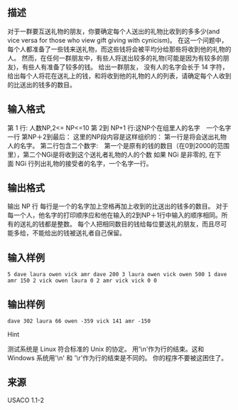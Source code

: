 ## 描述

对于一群要互送礼物的朋友，你要确定每个人送出的礼物比收到的多多少(and vice versa for those who view gift giving with cynicism)。 在这一个问题中，每个人都准备了一些钱来送礼物，而这些钱将会被平均分给那些将收到他的礼物的人。 然而，在任何一群朋友中，有些人将送出较多的礼物(可能是因为有较多的朋友)，有些人有准备了较多的钱。 给出一群朋友， 没有人的名字会长于 14 字符，给出每个人将花在送礼上的钱，和将收到他的礼物的人的列表，请确定每个人收到的比送出的钱多的数目。 

## 输入格式

第 1 行: 人数NP,2<= NP<=10 第 2到 NP+1 行:这NP个在组里人的名字　一个名字一行 第NP＋2到最后： 这里的NP段内容是这样组织的： 第一行是将会送出礼物人的名字。 第二行包含二个数字:　第一个是原有的钱的数目（在0到2000的范围里），第二个NGi是将收到这个送礼者礼物的人的个数 如果 NGi 是非零的, 在下面 NGi 行列出礼物的接受者的名字，一个名字一行。 

## 输出格式

输出 NP 行 每行是一个的名字加上空格再加上收到的比送出的钱多的数目。 对于每一个人，他名字的打印顺序应和他在输入的2到NP＋1行中输入的顺序相同。所有的送礼的钱都是整数。 每个人把相同数目的钱给每位要送礼的朋友，而且尽可能多给，不能给出的钱被送礼者自己保留。 

## 输入样例

```plaintext
5 dave laura owen vick amr dave 200 3 laura owen vick owen 500 1 dave amr 150 2 vick owen laura 0 2 amr vick vick 0 0
```

## 输出样例

```plaintext
dave 302 laura 66 owen -359 vick 141 amr -150
```

Hint

测试系统是 Linux 符合标准的 Unix 的协定。 用'\n'作为行的结束。这和　Windows 系统用'\n' 和 '\r'作为行的结束是不同的。 你的程序不要被这困住了。

## 来源

USACO 1.1-2

